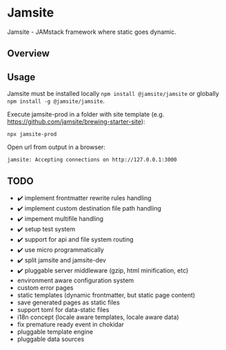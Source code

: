 # Jamsite

Jamsite - JAMstack framework where static goes dynamic.

## Overview



## Usage

Jamsite must be installed locally `npm install @jamsite/jamsite` or globally `npm install -g @jamsite/jamsite`.

Execute jamsite-prod in a folder with site template (e.g. https://github.com/jamsite/brewing-starter-site):

`npx jamsite-prod`

Open url from output in a browser:

`jamsite: Accepting connections on http://127.0.0.1:3000`

## TODO

- :heavy_check_mark: implement frontmatter rewrite rules handling
- :heavy_check_mark: implement custom destination file path handling
- :heavy_check_mark: impement multifile handling
- :heavy_check_mark: setup test system
- :heavy_check_mark: support for api and file system routing
- :heavy_check_mark: use micro programmatically
- :heavy_check_mark: split jamsite and jamsite-dev
- :heavy_check_mark: pluggable server middleware (gzip, html minification, etc)
- environment aware configuration system
- custom error pages
- static templates (dynamic frontmatter, but static page content)
- save generated pages as static files
- support toml for data-static files
- i18n concept (locale aware templates, locale aware data)
- fix premature ready event in chokidar
- pluggable template engine
- pluggable data sources
